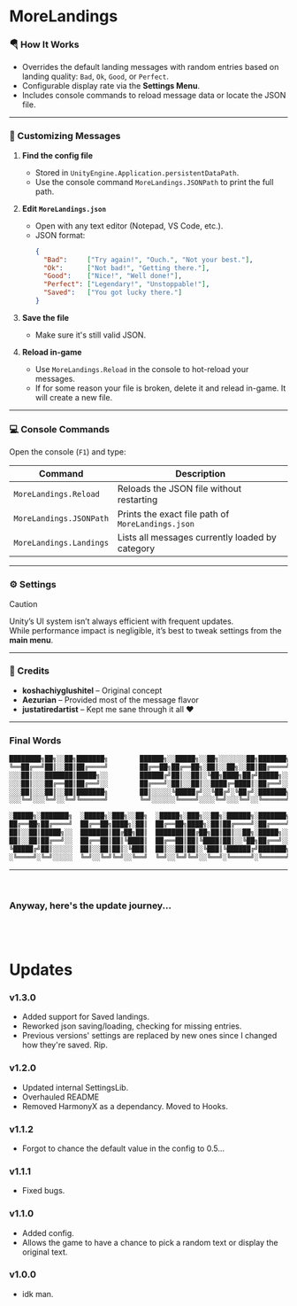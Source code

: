 ﻿# MoreLandings

### 🪂 How It Works

- Overrides the default landing messages with random entries based on landing quality: `Bad`, `Ok`, `Good`, or `Perfect`.
- Configurable display rate via the **Settings Menu**.
- Includes console commands to reload message data or locate the JSON file.

---
<!--------------------------------------------------------------------------------------->

### 📝 Customizing Messages

1. **Find the config file**  
   - Stored in `UnityEngine.Application.persistentDataPath`.  
   - Use the console command `MoreLandings.JSONPath` to print the full path.

2. **Edit `MoreLandings.json`**  
   - Open with any text editor (Notepad, VS Code, etc.).
   - JSON format:
     ```json
     {
       "Bad":     ["Try again!", "Ouch.", "Not your best."],
       "Ok":      ["Not bad!", "Getting there."],
       "Good":    ["Nice!", "Well done!"],
       "Perfect": ["Legendary!", "Unstoppable!"],
       "Saved":   ["You got lucky there."]
     }
     ```

3. **Save the file**  
   - Make sure it's still valid JSON.

4. **Reload in-game**  
   - Use `MoreLandings.Reload` in the console to hot-reload your messages.
   - If for some reason your file is broken, delete it and relead in-game. It will create a new file.

---
<!--------------------------------------------------------------------------------------->

### 💻 Console Commands

Open the console (`F1`) and type:

| Command                     | Description                                      |
|-----------------------------|--------------------------------------------------|
| `MoreLandings.Reload`       | Reloads the JSON file without restarting         |
| `MoreLandings.JSONPath`     | Prints the exact file path of `MoreLandings.json`|
| `MoreLandings.Landings`     | Lists all messages currently loaded by category  |

---
<!--------------------------------------------------------------------------------------->

### ⚙️ Settings

> [!CAUTION]
> Unity’s UI system isn’t always efficient with frequent updates.  
> While performance impact is negligible, it’s best to tweak settings from the **main menu**.

---
<!--------------------------------------------------------------------------------------->

### 🙌 Credits

- **koshachiyglushitel** – Original concept  
- **Aezurian** – Provided most of the message flavor  
- **justatiredartist** – Kept me sane through it all ♥

---
<!--------------------------------------------------------------------------------------->
### Final Words

```txt
████████╗██╗░░██╗███████╗        ██████╗░░█████╗░░██╗░░░░░░░██╗███████╗██████╗░
╚══██╔══╝██║░░██║██╔════╝        ██╔══██╗██╔══██╗░██║░░██╗░░██║██╔════╝██╔══██╗
░░░██║░░░███████║█████╗░░        ██████╔╝██║░░██║░╚██╗████╗██╔╝█████╗░░██████╔╝
░░░██║░░░██╔══██║██╔══╝░░        ██╔═══╝░██║░░██║░░████╔═████║░██╔══╝░░██╔══██╗
░░░██║░░░██║░░██║███████╗        ██║░░░░░╚█████╔╝░░╚██╔╝░╚██╔╝░███████╗██║░░██║
░░░╚═╝░░░╚═╝░░╚═╝╚══════╝        ╚═╝░░░░░░╚════╝░░░░╚═╝░░░╚═╝░░╚══════╝╚═╝░░╚═╝

░█████╗░███████╗  ░█████╗░███╗░░██╗  ░█████╗░███╗░░██╗░██████╗░███████╗██╗░░░░░
██╔══██╗██╔════╝  ██╔══██╗████╗░██║  ██╔══██╗████╗░██║██╔════╝░██╔════╝██║░░░░░
██║░░██║█████╗░░  ███████║██╔██╗██║  ███████║██╔██╗██║██║░░██╗░█████╗░░██║░░░░░
██║░░██║██╔══╝░░  ██╔══██║██║╚████║  ██╔══██║██║╚████║██║░░╚██╗██╔══╝░░██║░░░░░
╚█████╔╝██║░░░░░  ██║░░██║██║░╚███║  ██║░░██║██║░╚███║╚██████╔╝███████╗███████╗
░╚════╝░╚═╝░░░░░  ╚═╝░░╚═╝╚═╝░░╚══╝  ╚═╝░░╚═╝╚═╝░░╚══╝░╚═════╝░╚══════╝╚══════╝
```

---
<!--------------------------------------------------------------------------------------->

</br>
<h3>Anyway, here's the update journey...</h3></br>
</br>

# Updates

### v1.3.0
- Added support for Saved landings.
- Reworked json saving/loading, checking for missing entries.
- Previous versions' settings are replaced by new ones since I changed how they're saved. Rip.

### v1.2.0
- Updated internal SettingsLib.
- Overhauled README
- Removed HarmonyX as a dependancy. Moved to Hooks.

### v1.1.2
- Forgot to chance the default value in the config to 0.5...

### v1.1.1
- Fixed bugs.

### v1.1.0
- Added config.
- Allows the game to have a chance to pick a random text or display the original text.

### v1.0.0
- idk man.
